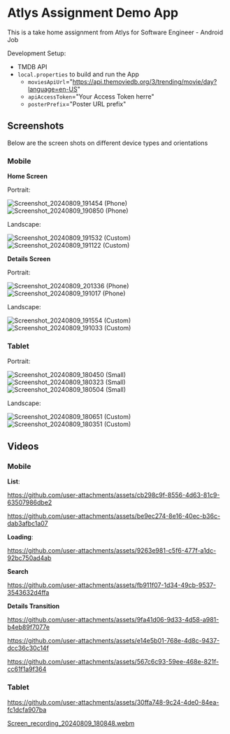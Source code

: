 # Atlys Assignment Demo App
This is a take home assignment from Atlys for Software Engineer - Android Job

Development Setup:
- TMDB API
- `local.properties` to build and run the App
  - `moviesApiUrl`="https://api.themoviedb.org/3/trending/movie/day?language=en-US"
  - `apiAccessToken`="Your Access Token herre"
  - `posterPrefix`="Poster URL prefix"
 
## Screenshots
Below are the screen shots on different device types and orientations
### Mobile

**Home Screen**

Portrait:

![Screenshot_20240809_191454 (Phone)](https://github.com/user-attachments/assets/60e520f2-ab44-4ca5-8513-897d1e358dca)
![Screenshot_20240809_190850 (Phone)](https://github.com/user-attachments/assets/ec3afb09-8089-4fec-87c8-29f4b6be0645)

Landscape:

![Screenshot_20240809_191532 (Custom)](https://github.com/user-attachments/assets/9774cd19-f9a8-4bce-97b5-88d6c321a53c)
![Screenshot_20240809_191122 (Custom)](https://github.com/user-attachments/assets/4327bdae-eae8-4042-bb44-bb66cf17df17)

**Details Screen**

Portrait:

![Screenshot_20240809_201336 (Phone)](https://github.com/user-attachments/assets/63129e15-ccee-4a20-80d0-1c5a9d39b7e2)
![Screenshot_20240809_191017 (Phone)](https://github.com/user-attachments/assets/0c8877e3-b00d-4770-8787-60b4aaac3bff)

Landscape:

![Screenshot_20240809_191554 (Custom)](https://github.com/user-attachments/assets/c34d639d-3943-4ab7-9c85-4e1e815cce29)
![Screenshot_20240809_191033 (Custom)](https://github.com/user-attachments/assets/a6c5ee8e-1608-41c1-9912-781ff3c50a83)


### Tablet

Portrait:

![Screenshot_20240809_180450 (Small)](https://github.com/user-attachments/assets/d323a8ac-39a3-4a66-b4ab-7cab95680304)
![Screenshot_20240809_180323 (Small)](https://github.com/user-attachments/assets/f37f5b6a-992f-4813-807d-ae02ffb35cbf)
![Screenshot_20240809_180504 (Small)](https://github.com/user-attachments/assets/a0fb0135-9cf2-4046-8453-ff4566664f54)

Landscape:

![Screenshot_20240809_180651 (Custom)](https://github.com/user-attachments/assets/6e1aba9b-ade2-49c1-b631-605de1dc71f9)
![Screenshot_20240809_180351 (Custom)](https://github.com/user-attachments/assets/66450ecc-2f47-4b64-af0e-e8304f541105)

## Videos

### Mobile

**List**:

https://github.com/user-attachments/assets/cb298c9f-8556-4d63-81c9-63507986dbe2

https://github.com/user-attachments/assets/be9ec274-8e16-40ec-b36c-dab3afbc1a07


**Loading**:

https://github.com/user-attachments/assets/9263e981-c5f6-477f-a1dc-92bc750ad4ab

**Search**

https://github.com/user-attachments/assets/fb911f07-1d34-49cb-9537-3543632d4ffa

**Details Transition**

https://github.com/user-attachments/assets/9fa41d06-9d33-4d58-a981-b4eb89f7077e

https://github.com/user-attachments/assets/e14e5b01-768e-4d8c-9437-dcc36c30c14f

https://github.com/user-attachments/assets/567c6c93-59ee-468e-821f-cc61f1a9f364



### Tablet

https://github.com/user-attachments/assets/30ffa748-9c24-4de0-84ea-fc1dcfa907ba

[Screen_recording_20240809_180848.webm](https://github.com/user-attachments/assets/e76233c1-902d-405a-9c9f-4b3f93cbe21d)
